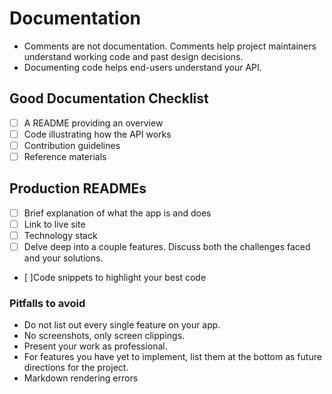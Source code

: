 # Documentation

* Comments are not documentation. Comments help project maintainers understand working code and past design decisions.
* Documenting code helps end-users understand your API.

## Good Documentation Checklist

* [ ] A README providing an overview
* [ ] Code illustrating how the API works
* [ ] Contribution guidelines
* [ ] Reference materials

## Production READMEs

* [ ] Brief explanation of what the app is and does
* [ ] Link to live site
* [ ] Technology stack
* [ ] Delve deep into a couple features. Discuss both the challenges faced and your solutions.
* [ ]Code snippets to highlight your best code

### Pitfalls to avoid

* Do not list out every single feature on your app.
* No screenshots, only screen clippings.
* Present your work as professional.
* For features you have yet to implement, list them at the bottom as future directions for the project.
* Markdown rendering errors
